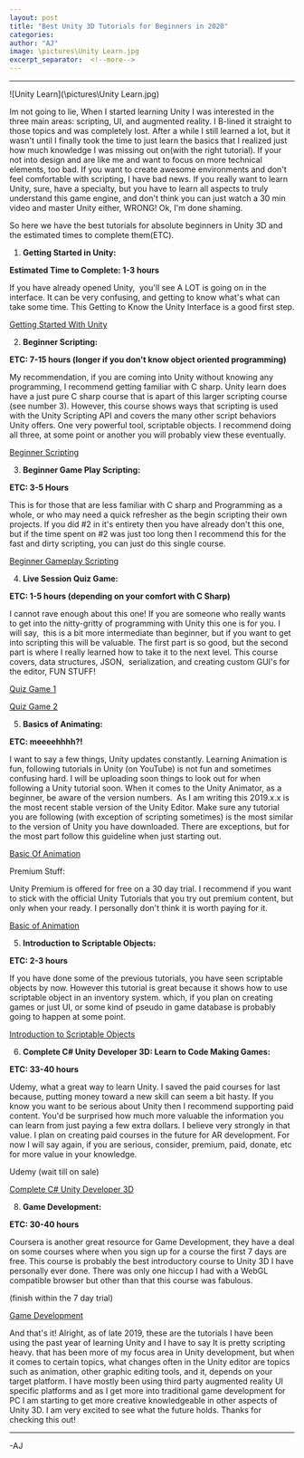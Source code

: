 ```yaml
---
layout: post
title: "Best Unity 3D Tutorials for Beginners in 2020"
categories:
author: "AJ"
image: \pictures\Unity Learn.jpg
excerpt_separator:  <!--more-->
---
```

---

![Unity Learn](\pictures\Unity Learn.jpg)

Im not going to lie, When I started learning Unity I was interested in the three main areas: scripting, UI, and augmented reality. I B-lined it straight to those topics and was completely lost. After a while I still learned a lot, but it wasn't until I finally took the time to just learn the basics that I realized just how much knowledge I was missing out on(with the right tutorial).  <!--more-->If your not into design and are like me and want to focus on more technical elements, too bad. If you want to create awesome environments and don't feel comfortable with scripting, I have bad news. If you really want to learn Unity, sure, have a specialty, but you have to learn all aspects to truly understand this game engine, and don't think you can just watch a 30 min video and master Unity either, WRONG! Ok, I'm done shaming.

So here we have the best tutorials for absolute beginners in Unity 3D and the estimated times to complete them(ETC).

1. **Getting Started in Unity:**

**Estimated Time to Complete: 1-3 hours**

If you have already opened Unity,  you'll see A LOT is going on in the interface. It can be very confusing, and getting to know what's what can take some time. This Getting to Know the Unity Interface is a good first step.

[Getting Started With Unity](https://learn.unity.com/course/getting-started-with-unity)

2. **Beginner Scripting:**

**ETC: 7-15 hours (longer if you don't know object oriented programming)**

My recommendation, if you are coming into Unity without knowing any programming, I recommend getting familiar with C sharp. Unity learn does have a just pure C sharp course that is apart of this larger scripting course (see number 3). However, this course shows ways that scripting is used with the Unity Scripting API and covers the many other script behaviors Unity offers. One very powerful tool, scriptable objects. I recommend doing all three, at some point or another you will probably view these eventually.

[Beginner Scripting](https://learn.unity.com/course/beginner-scripting)

3. **Beginner Game Play Scripting:**

**ETC: 3-5 Hours**

This is for those that are less familiar with C sharp and Programming as a whole, or who may need a quick refresher as the begin scripting their own projects. If you did #2 in it's entirety then you have already don't this one, but if the time spent on #2 was just too long then I recommend this for the fast and dirty scripting, you can just do this single course.

[Beginner Gameplay Scripting](https://learn.unity.com/project/beginner-gameplay-scripting)

4. **Live Session Quiz Game:**

**ETC: 1-5 hours (depending on your comfort with C Sharp)**

I cannot rave enough about this one! If you are someone who really wants to get into the nitty-gritty of programming with Unity this one is for you. I will say,  this is a bit more intermediate than beginner, but if you want to get into scripting this will be valuable. The first part is so good, but the second part is where I really learned how to take it to the next level. This course covers, data structures, JSON,  serialization, and creating custom GUI's for the editor, FUN STUFF!

[Quiz Game 1](https://learn.unity.com/tutorial/live-session-quiz-game-1)

[Quiz Game 2](https://learn.unity.com/tutorial/live-session-quiz-game-2)

5. **Basics of Animating:**

**ETC: meeeehhhh?!**

I want to say a few things, Unity updates constantly. Learning Animation is fun, following tutorials in Unity (on YouTube) is not fun and sometimes confusing hard. I will be uploading soon things to look out for when following a Unity tutorial soon. When it comes to the Unity Animator, as a beginner, be aware of the version numbers.  As I am writing this 2019.x.x is the most recent stable version of the Unity Editor. Make sure any tutorial you are following (with exception of scripting sometimes) is the most similar to the version of Unity you have downloaded. There are exceptions, but for the most part follow this guideline when just starting out.

[Basic Of Animation](https://www.youtube.com/watch?time_continue=243&v=sgHicuJAu3g&feature=emb_logo)

Premium Stuff: 

Unity Premium is offered for free on a 30 day trial. I recommend if you want to stick with the official Unity Tutorials that you try out premium content, but only when your ready. I personally don't think it is worth paying for it.

[Basic of Animation](https://learn.unity.com/tutorial/basics-of-animating)

5. **Introduction to Scriptable Objects:**

**ETC: 2-3 hours**

If you have done some of the previous tutorials, you have seen scriptable objects by now. However this tutorial is great because it shows how to use scriptable object in an inventory system. which, if you plan on creating games or just UI, or some kind of pseudo in game database is probably going to happen at some point.

[Introduction to Scriptable Objects](https://learn.unity.com/tutorial/introduction-to-scriptable-objects#)

6. **Complete C# Unity Developer 3D: Learn to Code Making Games:**

**ETC: 33-40 hours**

Udemy, what a great way to learn Unity. I saved the paid courses for last because, putting money toward a new skill can seem a bit hasty. If you know you want to be serious about Unity then I recommend supporting paid content. You'd be surprised how much more valuable the information you can learn from just paying a few extra dollars. I believe very strongly in that value. I plan on creating paid courses in the future for AR development. For now I will say again, if you are serious, consider, premium, paid, donate, etc for more value in your knowledge.

Udemy (wait till on sale)

[Complete C# Unity  Developer 3D](https://www.udemy.com/course/unitycourse2/)

8. **Game Development:**

**ETC: 30-40 hours**

Coursera is another great resource for Game Development, they have a deal on some courses where when you sign up for a course the first 7 days are free. This course is probably the best introductory course to Unity 3D I have personally ever done. There was only one hiccup I had with a WebGL compatible browser but other than that this course was fabulous.

(finish within the 7 day trial)

[Game Development](https://www.coursera.org/learn/game-development/home/welcome)

And that's it! Alright, as of late 2019, these are the tutorials I have been using the past year of learning Unity and I have to say It is pretty scripting heavy. that has been more of my focus area in Unity development, but when it comes to certain topics, what changes often in the Unity editor are topics such as animation, other graphic editing tools, and it, depends on your target platform. I have mostly been using third party augmented reality UI specific platforms and as I get more into traditional game development for PC I am starting to get more creative knowledgeable in other aspects of Unity 3D. I am very excited to see what the future holds. Thanks for checking this out!

---

-AJ
